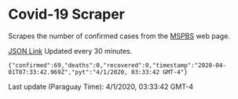 # Covid-19 Scraper

Scrapes the number of confirmed cases from the [MSPBS](https://www.mspbs.gov.py/covid-19.php) web page.

[JSON Link](https://jmayalag.github.io/covid19-scrape/cases.json)
Updated every 30 minutes.
```
{"confirmed":69,"deaths":0,"recovered":0,"timestamp":"2020-04-01T07:33:42.969Z","pyt":"4/1/2020, 03:33:42 GMT-4"}
```
Last update (Paraguay Time): 4/1/2020, 03:33:42 GMT-4